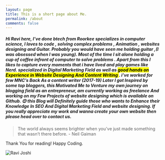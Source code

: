 ```yaml
---
layout: page
title: This is a short page about Me.
permalink: /about
comments: false
---
```


<div class="row justify-content-between">
<div class="col-md-8 pr-5">

<p> <h5>Hi Ravi here, I’ve done btech from Roorkee specializes in computer science, I loves to code , solving complex problems , Animation , websites designing and Guitar. Probably you would have seen me holding guitar ,(I was obsessed when I was young). Most of the time I sit alone holding a cup of coffee infront of computer to solve problems . Apart from this I likes to capture every moments that i have lived and play games like Nerd. specialized in Digital Marketing Field as well as <mark> good hands on Experience in Website Designing And Content Writing </mark> . i’ve worked for few MNC’s Back As a content writer (2017-19) Later I got Inspired by some top bloggers, this Motivated Me to Venture my own journey on blogging field as an entrepreneur, am currently working as freelance And working on my Few Projects of website designing which is available on Github. 😊 this Blog will Definitely guide those who wants to Enhance their Knowledge In SEO And Digital Marketing Field and website designing. If you really appreciate my work and wanna create your own website then please head over to contact us.</h5>


>  The world always seems brighter when you’ve just made something that wasn’t there before. - Neil Gaiman

Thank You for reading! Happy Coding.</p>

<p class="mb-5"><img class="shadow-lg" src="{{site.baseurl}}/assets/images/mediumish-jekyll-template.png" alt="Ravi Joshi" /></p>


</div>
</div>
